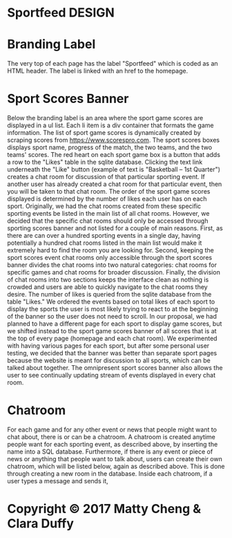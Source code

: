# Sportfeed DESIGN

# Branding Label
The very top of each page has the label "Sportfeed" which is coded as an HTML header.  The label is linked with an href to the homepage.

# Sport Scores Banner
Below the branding label is an area where the sport game scores are displayed in a ul list.  Each li item is a div container that formats the game information.  The list of sport game scores is dynamically created by scraping scores from https://www.scorespro.com.  The sport scores boxes displays sport name, progress of the match, the two teams, and the two teams' scores.  The red heart on each sport game box is a button that adds a row to the "Likes" table in the sqlite database.  Clicking the text link underneath the "Like" button (example of text is "Basketball – 1st Quarter") creates a chat room for discussion of that particular sporting event. If another user has already created a chat room for that particular event, then you will be taken to that chat room. The order of the sport game scores displayed is determined by the number of likes each user has on each sport.  Originally, we had the chat rooms created from these specific sporting events be listed in the main list of all chat rooms.  However, we decided that the specific chat rooms should only be accessed through sporting scores banner and not listed for a couple of main reasons.  First, as there are can over a hundred sporting events in a single day, having potentially a hundred chat rooms listed in the main list would make it extremely hard to find the room you are looking for.  Second, keeping the sport scores event chat rooms only accessible through the sport scores banner divides the chat rooms into two natural categories: chat rooms for specific games and chat rooms for broader discussion. Finally, the division of chat rooms into two sections keeps the interface clean as nothing is crowded and users are able to quickly navigate to the chat rooms they desire. The number of likes is queried from the sqlite database from the table "Likes."  We ordered the events based on total likes of each sport to display the sports the user is most likely trying to react to at the beginning of the banner so the user does not need to scroll. In our proposal, we had planned to have a different page for each sport to display game scores, but we shifted instead to the sport game scores banner of all scores that is at the top of every page (homepage and each chat room).  We experimented with having various pages for each sport, but after some personal user testing, we decided that the banner was better than separate sport pages because the website is meant for discussion to all sports, which can be talked about together.  The omnipresent sport scores banner also allows the user to see continually updating stream of events displayed in every chat room.


# Chatroom
For each game and for any other event or news that people might want to chat about, there is or can be a chatroom. A chatroom is created anytime people want for each sporting event, as described above, by inserting the name into a SQL database. Furthermore, if there is any event or piece of news or anything that people want to talk about, users can create their own chatroom, which will be listed below, again as described above. This is done through creating a new room in the database. Inside each chatroom, if a user types a message and sends it, 

# Copyright © 2017 Matty Cheng & Clara Duffy
